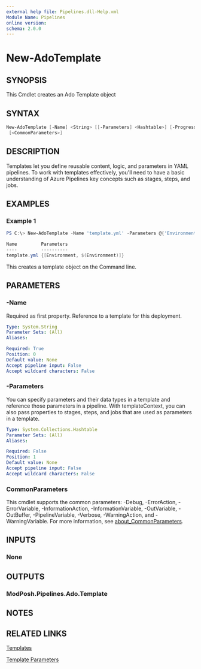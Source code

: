 ```yaml
---
external help file: Pipelines.dll-Help.xml
Module Name: Pipelines
online version:
schema: 2.0.0
---
```


# New-AdoTemplate

## SYNOPSIS

This Cmdlet creates an Ado Template object

## SYNTAX

```powershell
New-AdoTemplate [-Name] <String> [[-Parameters] <Hashtable>] [-ProgressAction <ActionPreference>]
 [<CommonParameters>]
```

## DESCRIPTION

Templates let you define reusable content, logic, and parameters in YAML pipelines.
To work with templates effectively, you'll need to have a basic understanding of
Azure Pipelines key concepts such as stages, steps, and jobs.

## EXAMPLES

### Example 1

```powershell
PS C:\> New-AdoTemplate -Name 'template.yml' -Parameters @{'Environment'='$(Environment)'}

Name         Parameters
----         ----------
template.yml {[Environment, $(Environment)]}
```

This creates a template object on the Command line.

## PARAMETERS

### -Name

Required as first property. Reference to a template for this deployment.

```yaml
Type: System.String
Parameter Sets: (All)
Aliases:

Required: True
Position: 0
Default value: None
Accept pipeline input: False
Accept wildcard characters: False
```

### -Parameters

You can specify parameters and their data types in a template and reference
those parameters in a pipeline. With templateContext, you can also pass
properties to stages, steps, and jobs that are used as parameters in a template.

```yaml
Type: System.Collections.Hashtable
Parameter Sets: (All)
Aliases:

Required: False
Position: 1
Default value: None
Accept pipeline input: False
Accept wildcard characters: False
```

### CommonParameters

This cmdlet supports the common parameters: -Debug, -ErrorAction, -ErrorVariable, -InformationAction, -InformationVariable, -OutVariable, -OutBuffer, -PipelineVariable, -Verbose, -WarningAction, and -WarningVariable. For more information, see [about_CommonParameters](http://go.microsoft.com/fwlink/?LinkID=113216).

## INPUTS

### None

## OUTPUTS

### ModPosh.Pipelines.Ado.Template

## NOTES

## RELATED LINKS

[Templates](https://learn.microsoft.com/en-us/azure/devops/pipelines/process/templates?view=azure-devops&pivots=templates-includes)

[Template Parameters](https://learn.microsoft.com/en-us/azure/devops/pipelines/process/template-parameters?view=azure-devops)
